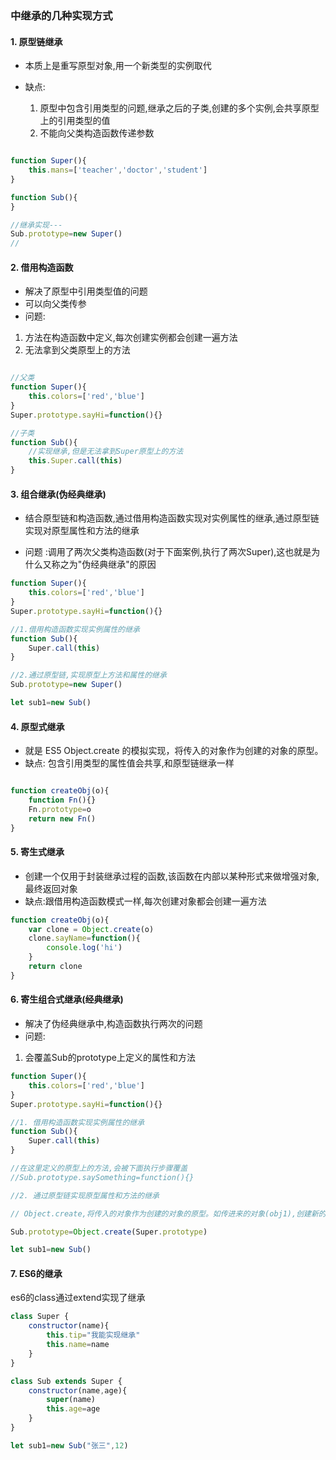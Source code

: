 ### 中继承的几种实现方式

#### 1. 原型链继承

- 本质上是重写原型对象,用一个新类型的实例取代

- 缺点:
    1. 原型中包含引用类型的问题,继承之后的子类,创建的多个实例,会共享原型上的引用类型的值
    2. 不能向父类构造函数传递参数

```JavaScript

function Super(){
    this.mans=['teacher','doctor','student']
}

function Sub(){
}

//继承实现---
Sub.prototype=new Super()
//

```

#### 2. 借用构造函数

- 解决了原型中引用类型值的问题
- 可以向父类传参
- 问题:

1. 方法在构造函数中定义,每次创建实例都会创建一遍方法
2. 无法拿到父类原型上的方法

```JavaScript

//父类
function Super(){
    this.colors=['red','blue']
}
Super.prototype.sayHi=function(){}

//子类
function Sub(){
    //实现继承,但是无法拿到Super原型上的方法
    this.Super.call(this)
}
```

#### 3. 组合继承(伪经典继承)

- 结合原型链和构造函数,通过借用构造函数实现对实例属性的继承,通过原型链实现对原型属性和方法的继承

- 问题 :调用了两次父类构造函数(对于下面案例,执行了两次Super),这也就是为什么又称之为"伪经典继承"的原因

```JavaScript
function Super(){
    this.colors=['red','blue']
}
Super.prototype.sayHi=function(){}

//1.借用构造函数实现实例属性的继承
function Sub(){
    Super.call(this)
}

//2.通过原型链,实现原型上方法和属性的继承
Sub.prototype=new Super()

let sub1=new Sub()

```

#### 4. 原型式继承

- 就是 ES5 Object.create 的模拟实现，将传入的对象作为创建的对象的原型。
- 缺点: 包含引用类型的属性值会共享,和原型链继承一样

```JavaScript

function createObj(o){
    function Fn(){}
    Fn.prototype=o
    return new Fn()
}
```

#### 5. 寄生式继承

- 创建一个仅用于封装继承过程的函数,该函数在内部以某种形式来做增强对象,最终返回对象
- 缺点:跟借用构造函数模式一样,每次创建对象都会创建一遍方法

```JavaScript
function createObj(o){
    var clone = Object.create(o)
    clone.sayName=function(){
        console.log('hi')
    }
    return clone
}
```

#### 6. 寄生组合式继承(经典继承)

- 解决了伪经典继承中,构造函数执行两次的问题
- 问题:

1. 会覆盖Sub的prototype上定义的属性和方法

```JavaScript
function Super(){
    this.colors=['red','blue']
}
Super.prototype.sayHi=function(){}

//1. 借用构造函数实现实例属性的继承
function Sub(){
    Super.call(this)
}

//在这里定义的原型上的方法,会被下面执行步骤覆盖
//Sub.prototype.saySomething=function(){}

//2. 通过原型链实现原型属性和方法的继承

// Object.create,将传入的对象作为创建的对象的原型。如传进来的对象(obj1),创建新的对象(obj2),此时obj2._proto_=obj1

Sub.prototype=Object.create(Super.prototype)

let sub1=new Sub()

```

#### 7. ES6的继承

es6的class通过extend实现了继承

```JavaScript
class Super {
    constructor(name){
        this.tip="我能实现继承"
        this.name=name
    }
}

class Sub extends Super {
    constructor(name,age){
        super(name)
        this.age=age
    }
}

let sub1=new Sub("张三",12)

```
